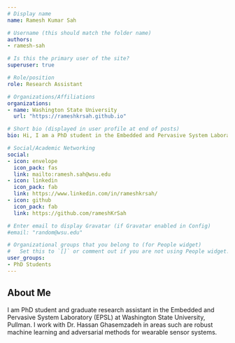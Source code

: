 ```yaml
---
# Display name
name: Ramesh Kumar Sah

# Username (this should match the folder name)
authors:
- ramesh-sah

# Is this the primary user of the site?
superuser: true

# Role/position
role: Research Assistant

# Organizations/Affiliations
organizations:
- name: Washington State University
  url: "https://rameshkrsah.github.io"

# Short bio (displayed in user profile at end of posts)
bio: Hi, I am a PhD student in the Embedded and Pervasive System Laboratory (EPSL) at Washington State University, Pullman. I work with Dr. Hassan Ghasemzadeh in areas such as robust machine learning and adversarial methods in wearable sensor systems.

# Social/Academic Networking
social:
- icon: envelope
  icon_pack: fas
  link: mailto:ramesh.sah@wsu.edu
- icon: linkedin
  icon_pack: fab
  link: https://www.linkedin.com/in/rameshkrsah/
- icon: github
  icon_pack: fab
  link: https://github.com/rameshKrSah

# Enter email to display Gravatar (if Gravatar enabled in Config)
#email: "random@wsu.edu"

# Organizational groups that you belong to (for People widget)
#   Set this to `[]` or comment out if you are not using People widget.
user_groups:
- PhD Students
---
```

## About Me
I am PhD student and graduate research assistant in the Embedded and Pervasive System Laboratory (EPSL) at Washington State University, Pullman. I work with Dr. Hassan Ghasemzadeh in areas such are robust machine learning and adversarial methods for 
wearable sensor systems.

